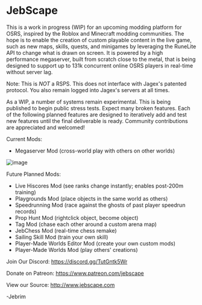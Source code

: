 # JebScape
This is a work in progress (WIP) for an upcoming modding platform for OSRS, inspired by the Roblox and Minecraft modding communities. The hope is to enable the creation of custom playable content in the live game, such as new maps, skills, quests, and minigames by leveraging the RuneLite API to change what is drawn on screen. It is powered by a high performance megaserver, built from scratch close to the metal, that is being designed to support up to 131k concurrent online OSRS players in real-time without server lag.

Note: This is *NOT* a RSPS. This does not interface with Jagex's patented protocol. You also remain logged into Jagex's servers at all times.

As a WIP, a number of systems remain experimental. This is being published to begin public stress tests. Expect many broken features. Each of the following planned features are designed to iteratively add and test new features until the final deliverable is ready. Community contributions are appreciated and welcomed!

Current Mods:
- Megaserver Mod (cross-world play with others on other worlds)

![image](https://user-images.githubusercontent.com/112780479/219288264-7dbbdfea-4a4c-4cd3-b10d-fb49257ef1eb.png)

Future Planned Mods:
- Live Hiscores Mod (see ranks change instantly; enables post-200m training)
- Playgrounds Mod (place objects in the same world as others)
- Speedrunning Mod (race against the ghosts of past player speedrun records)
- Prop Hunt Mod (rightclick object, become object)
- Tag Mod (chase each other around a custom arena map)
- JebChess Mod (real-time chess remake)
- Sailing Skill Mod (train your own skill)
- Player-Made Worlds Editor Mod (create your own custom mods)
- Player-Made Worlds Mod (play others' creations)


Join Our Discord: https://discord.gg/TutGntk5Wr

Donate on Patreon: https://www.patreon.com/jebscape

View our Source: http://www.jebscape.com

-Jebrim
